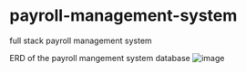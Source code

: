# payroll-management-system
full stack payroll management system

ERD of the payroll mangement system database
![image](https://user-images.githubusercontent.com/40552713/112869210-e4983900-908a-11eb-83d6-7f1542d78072.png)


